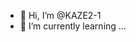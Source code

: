 - 👋 Hi, I’m @KAZE2-1
- 🌱 I’m currently learning ...

<!---
KAZE2-1/KAZE2-1 is a ✨ special ✨ repository because its `README.md` (this file) appears on your GitHub profile.
You can click the Preview link to take a look at your changes.
--->
